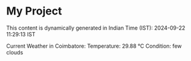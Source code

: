 # My Project

This content is dynamically generated in Indian Time (IST): 2024-09-22 11:29:13 IST


Current Weather in Coimbatore:
Temperature: 29.88 °C
Condition: few clouds
